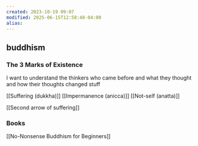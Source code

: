```yaml
---
created: 2023-10-19 09:07
modified: 2025-06-15T12:58:48-04:00
alias: 
---
```

## buddhism

### The 3 Marks of Existence

I want to understand the thinkers who came before and what they thought and how their thoughts changed stuff

[[Suffering (dukkha)]]
[[Impermanence (anicca)]]
[[Not-self (anatta)]]

[[Second arrow of suffering]]


### Books
[[No-Nonsense Buddhism for Beginners]]
